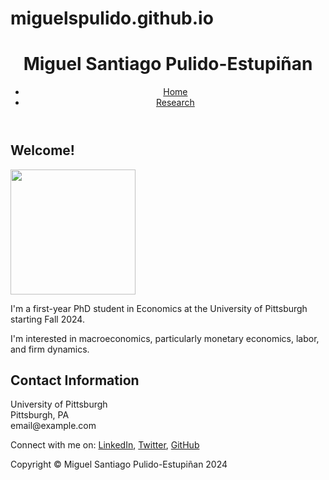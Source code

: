 # miguelspulido.github.io

<!DOCTYPE html>
<html lang="en">
<head>
    <meta charset="UTF-8">
    <meta name="viewport" content="width=device-width, initial-scale=1.0">
    <title>Miguel Santiago Pulido-Estupiñan</title>
</head>
<body>
    <header>
        <h1>Miguel Santiago Pulido-Estupiñan</h1>
        <nav>
            <ul>
                <li><a href="index.html">Home</a></li>
                <li><a href="research.html">Research</a></li>
            </ul>
        </nav>
    </header>
    <main>
        <section>
            <h2>Welcome!</h2>
            <img src="https://github.com/miguelspulido/miguelspulido.github.io/blob/main/profile.jpg" width="200">
            <p>I'm a first-year PhD student in Economics at the University of Pittsburgh starting Fall 2024.</p>
            <p>I'm interested in macroeconomics, particularly monetary economics, labor, and firm dynamics. </p>
        </section>
        <section>
            <h2>Contact Information</h2>
            <p>University of Pittsburgh<br>Pittsburgh, PA<br>email@example.com</p>
            <p>Connect with me on: 
                <a href="https://linkedin.com/in/yourprofile">LinkedIn</a>, 
                <a href="https://twitter.com/yourprofile">Twitter</a>, 
                <a href="https://github.com/yourprofile">GitHub</a>
            </p>
        </section>
    </main>
    <footer>
        <p>Copyright © Miguel Santiago Pulido-Estupiñan 2024</p>
    </footer>
</body>
</html>



